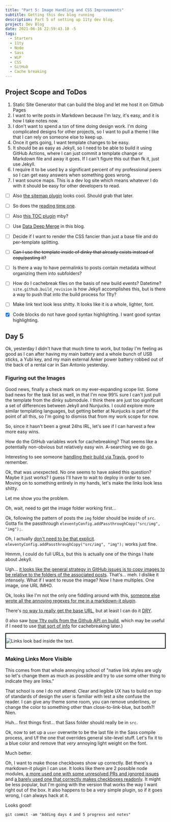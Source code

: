 ```yaml
---
title: "Part 5: Image Handling and CSS Improvements"
subtitle: Getting this dev blog running
description: Part 5 of setting up 11ty dev blog.
project: Dev Blog
date: 2021-06-16 22:59:43.10 -5
tags:
  - Starters
  - 11ty
  - Node
  - Sass
  - WiP
  - CSS
  - GitHub
  - Cache breaking
---
```


## Project Scope and ToDos

1. Static Site Generator that can build the blog and let me host it on Github Pages
2. I want to write posts in Markdown because I'm lazy, it's easy, and it is how I take notes now.
3. I don't want to spend a ton of time doing design work. I'm doing complicated designs for other projects, so I want to pull a theme I like that I can rely on someone else to keep up.
4. Once it gets going, I want template changes to be easy.
5. It should be as easy as Jekyll, so I need to be able to build it using GitHub Actions, where I can just commit a template change or Markdown file and away it goes. If I can't figure this out than fk it, just use Jekyll.
6. I require it to be used by a significant percent of my professional peers so I can get easy answers when something goes wrong.
7. I want source maps. This is a dev log site which means whatever I do with it should be easy for other developers to read.

- [ ] Also [the sitemap plugin](https://www.npmjs.com/package/@quasibit/eleventy-plugin-sitemap) looks cool. Should grab that later.

- [ ] So does the [reading time one](https://www.npmjs.com/package/eleventy-plugin-reading-time).

- [ ] Also [this TOC plugin](https://github.com/jdsteinbach/eleventy-plugin-toc/blob/master/src/BuildTOC.js) mby?

- [ ] Use [Data Deep Merge](https://www.11ty.dev/docs/data-deep-merge/) in this blog.

- [ ] Decide if I want to render the CSS fancier than just a base file and do per-template splitting.

<s>

- [ ] Can I use the template inside of dinky that already exists instead of copy/pasting it?

</s>

- [ ] Is there a way to have permalinks to posts contain metadata without organizing them into subfolders?

- [ ] How do I cachebreak files on the basis of new build events? Datetime? `site.github.build_revision` is how Jekyll accomplishes this, but is there a way to push that into the build process for 11ty?

- [ ] Make link text look less shitty. It looks like it is a whole, lighter, font.

- [x] Code blocks do not have good syntax highlighting. I want good syntax highlighting.

## Day 5

Ok, yesterday I didn't have that much time to work, but today I'm feeling as good as I can after having my main battery and a whole bunch of USB sticks, a Yubi key, and my main external Anker power battery robbed out of the back of a rental car in San Antonio yesterday.

### Figuring out the Images

Good news, finally a check mark on my ever-expanding scope list. Some bad news for the task list as well, in that I'm now 99% sure I can't just pull the template from the dinky submodule. I think there are just too significant a set of differences between Jekyll and Nunjucks. I could explore more similar templating languages, but getting better at Nunjucks is part of the point of all this, so I'm going to dismiss that from my work scope for now.

So, since it hasn't been a great 24hs IRL, let's see if I can harvest a few more easy wins.

How do the GitHub variables work for cachebreaking? That seems like a potentially non-obvious but relatively easy win. A-searching we do go.

Interesting to see someone [handling their build via Travis](https://snook.ca/archives/servers/deploying-11ty-to-gh-pages), good to remember.

Ok, that was unexpected. No one seems to have asked this question? Maybe it just works? I guess I'll have to wait to deploy in order to see. Moving on to something entirely in my hands, let's make the links look less shitty.

Let me show you the problem.

Oh, wait, need to get the image folder working first...

Ok, following the pattern of posts the `img` folder should be inside of `src`. Gotta fix the passthrough `eleventyConfig.addPassthroughCopy("src/img", "img");`.

Oh, I actually [don't need to be that explicit](https://www.11ty.dev/docs/copy/#how-passthrough-file-copy-handles-input-directories). `eleventyConfig.addPassthroughCopy("src/img", "img");` works just fine.

Hmmm, I could do full URLs, but this is actually one of the things I hate about Jekyll.

Ugh... [it looks like the general strategy in GitHub issues is to copy images to be relative to the folders of the associated posts](https://github.com/11ty/eleventy/issues/379). That's... meh. I dislike it intensely. What if I want to reuse the image? Now I have multiples. One image, one URL IMHO.

Ok, looks like I'm not the only one fiddling around with this, [someone else wrote all the annoying regexes for me in a markdown-it plugin](https://www.npmjs.com/package/markdown-it-replace-link).

There's [no way to really get the base URL](https://www.11ty.dev/docs/data-eleventy-supplied/), but at least I can do it [DRY](https://en.wikipedia.org/wiki/Don%27t_repeat_yourself).

<aside>

(I also saw [how 11ty pulls from the Github API on build](https://www.11ty.dev/docs/quicktips/eliminate-js/), which may be useful if I need to use [that sort of info](https://docs.github.com/en/rest/reference/repos#get) for cachebreaking later.)

</aside>

<div style="border: 2px black solid">

![Links look bad inside the text.](../img/links-and-not-links.png)

</div>

### Making Links More Visible

This comes from that whole annoying school of "native link styles are ugly so let's change them as much as possible and try to use some other thing to indicate they are links."

That school is one I do not attend. Clear and legible UX has to build on top of standards of design the user is familiar with lest a site confuse the reader. I can give any theme some room, you can remove underlines, or change the color to something other than close-to-link-blue, but both?! Nien.

Huh... first things first... that Sass folder should really be in `src`.

Ok, now to set up a `user` overwrite to be the last file in the Sass compile process, and t/f the one that overrides general site-level stuff. Let's fix it to a blue color and remove that *very* annoying light weight on the font.

Much better.

Oh, I want to make those checkboxes show up correctly. Bet there's a markdown-it plugin I can use. It looks like there are 2 possible node modules, [a more used one with some unresolved PRs and ignored issues](https://www.npmjs.com/package/markdown-it-task-checkbox) and [a barely used one that correctly makes checkboxes readonly](https://www.npmjs.com/package/markdown-it-todo). It might be less popular, but I'm going with the version that works the way I want right out of the box. It also happens to be a very simple plugin, so if it goes wrong, I can always hack at it.

Looks good!

`git commit -am "Adding days 4 and 5 progress and notes"`


